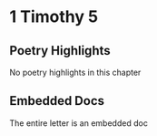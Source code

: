 # 1 Timothy 5

## Poetry Highlights

No poetry highlights in this chapter

## Embedded Docs

The entire letter is an embedded doc

